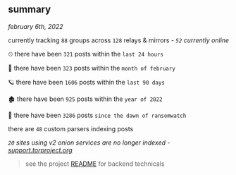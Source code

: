 
## summary
_february 6th, 2022_

currently tracking `88` groups across `128` relays & mirrors - _`52` currently online_

⏲ there have been `321` posts within the `last 24 hours`

🦈 there have been `323` posts within the `month of february`

🪐 there have been `1606` posts within the `last 90 days`

🏚 there have been `925` posts within the `year of 2022`

🦕 there have been `3286` posts `since the dawn of ransomwatch`

there are `48` custom parsers indexing posts

_`20` sites using v2 onion services are no longer indexed - [support.torproject.org](https://support.torproject.org/onionservices/v2-deprecation/)_

> see the project [README](https://github.com/thetanz/ransomwatch#ransomwatch--) for backend technicals
